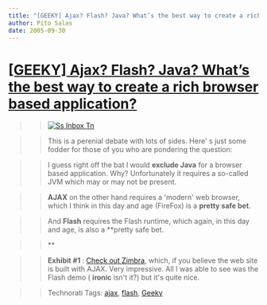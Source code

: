 ```yaml
---
title: "[GEEKY] Ajax? Flash? Java? What’s the best way to create a rich browser based application?"
author: Pito Salas
date: 2005-09-30
---
```

# [[GEEKY] Ajax? Flash? Java? What’s the best way to create a rich browser based application?](None)



>>

>> [![Ss Inbox
Tn](https://i0.wp.com/s3.media.squarespace.com/production/1075723/12829350/weblogs/images/posts/ss_inbox_tn.jpg?resize=200%2C160)](<http://www.zimbra.com/screenshots/inbox.html>)

>>

>> This is a perenial debate with lots of sides. Here' s just some fodder for
those of you who are pondering the question:

>>

>> I guess right off the bat I would **exclude Java** for a browser based
application. Why? Unfortunately it requires a so-called JVM which may or may
not be present.

>>

>> **AJAX** on the other hand requires a 'modern' web browser, which I think
in this day and age (FireFox) is a **pretty safe bet**.

>>

>> And **Flash** requires the Flash runtime, which again, in this day and age,
is also a **pretty safe bet.

>>

>> **

>>

>> **Exhibit #1** : [Check out Zimbra](<http://www.zimbra.com/index.html>),
which, if you believe the web site is built with AJAX. Very impressive. All I
was able to see was the Flash demo ( **ironic** isn't it?) but it's quite
nice.

>>

>> Technorati Tags: [ajax](<http://www.technorati.com/tag/ajax>),
[flash](<http://www.technorati.com/tag/flash>),
[Geeky](<http://www.technorati.com/tag/Geeky>)


